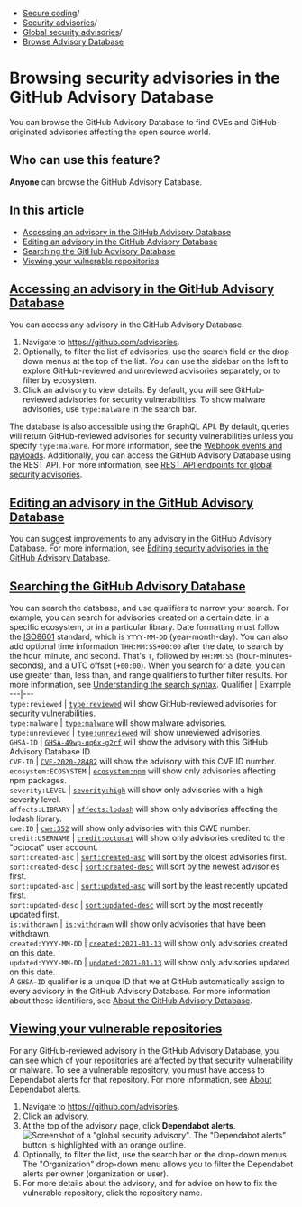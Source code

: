   * [Secure coding](https://docs.github.com/en/code-security "Secure coding")/
  * [Security advisories](https://docs.github.com/en/code-security/security-advisories "Security advisories")/
  * [Global security advisories](https://docs.github.com/en/code-security/security-advisories/working-with-global-security-advisories-from-the-github-advisory-database "Global security advisories")/
  * [Browse Advisory Database](https://docs.github.com/en/code-security/security-advisories/working-with-global-security-advisories-from-the-github-advisory-database/browsing-security-advisories-in-the-github-advisory-database "Browse Advisory Database")


# Browsing security advisories in the GitHub Advisory Database
You can browse the GitHub Advisory Database to find CVEs and GitHub-originated advisories affecting the open source world.
## Who can use this feature?
**Anyone** can browse the GitHub Advisory Database.
## In this article
  * [Accessing an advisory in the GitHub Advisory Database](https://docs.github.com/en/code-security/security-advisories/working-with-global-security-advisories-from-the-github-advisory-database/browsing-security-advisories-in-the-github-advisory-database#accessing-an-advisory-in-the-github-advisory-database)
  * [Editing an advisory in the GitHub Advisory Database](https://docs.github.com/en/code-security/security-advisories/working-with-global-security-advisories-from-the-github-advisory-database/browsing-security-advisories-in-the-github-advisory-database#editing-an-advisory-in-the-github-advisory-database)
  * [Searching the GitHub Advisory Database](https://docs.github.com/en/code-security/security-advisories/working-with-global-security-advisories-from-the-github-advisory-database/browsing-security-advisories-in-the-github-advisory-database#searching-the-github-advisory-database)
  * [Viewing your vulnerable repositories](https://docs.github.com/en/code-security/security-advisories/working-with-global-security-advisories-from-the-github-advisory-database/browsing-security-advisories-in-the-github-advisory-database#viewing-your-vulnerable-repositories)


## [Accessing an advisory in the GitHub Advisory Database](https://docs.github.com/en/code-security/security-advisories/working-with-global-security-advisories-from-the-github-advisory-database/browsing-security-advisories-in-the-github-advisory-database#accessing-an-advisory-in-the-github-advisory-database)
You can access any advisory in the GitHub Advisory Database.
  1. Navigate to <https://github.com/advisories>.
  2. Optionally, to filter the list of advisories, use the search field or the drop-down menus at the top of the list.
You can use the sidebar on the left to explore GitHub-reviewed and unreviewed advisories separately, or to filter by ecosystem.
  3. Click an advisory to view details. By default, you will see GitHub-reviewed advisories for security vulnerabilities. To show malware advisories, use `type:malware` in the search bar.


The database is also accessible using the GraphQL API. By default, queries will return GitHub-reviewed advisories for security vulnerabilities unless you specify `type:malware`. For more information, see the [Webhook events and payloads](https://docs.github.com/en/webhooks-and-events/webhooks/webhook-events-and-payloads#security_advisory).
Additionally, you can access the GitHub Advisory Database using the REST API. For more information, see [REST API endpoints for global security advisories](https://docs.github.com/en/rest/security-advisories/global-advisories).
## [Editing an advisory in the GitHub Advisory Database](https://docs.github.com/en/code-security/security-advisories/working-with-global-security-advisories-from-the-github-advisory-database/browsing-security-advisories-in-the-github-advisory-database#editing-an-advisory-in-the-github-advisory-database)
You can suggest improvements to any advisory in the GitHub Advisory Database. For more information, see [Editing security advisories in the GitHub Advisory Database](https://docs.github.com/en/code-security/security-advisories/working-with-global-security-advisories-from-the-github-advisory-database/editing-security-advisories-in-the-github-advisory-database).
## [Searching the GitHub Advisory Database](https://docs.github.com/en/code-security/security-advisories/working-with-global-security-advisories-from-the-github-advisory-database/browsing-security-advisories-in-the-github-advisory-database#searching-the-github-advisory-database)
You can search the database, and use qualifiers to narrow your search. For example, you can search for advisories created on a certain date, in a specific ecosystem, or in a particular library.
Date formatting must follow the [ISO8601](http://en.wikipedia.org/wiki/ISO_8601) standard, which is `YYYY-MM-DD` (year-month-day). You can also add optional time information `THH:MM:SS+00:00` after the date, to search by the hour, minute, and second. That's `T`, followed by `HH:MM:SS` (hour-minutes-seconds), and a UTC offset (`+00:00`).
When you search for a date, you can use greater than, less than, and range qualifiers to further filter results. For more information, see [Understanding the search syntax](https://docs.github.com/en/search-github/getting-started-with-searching-on-github/understanding-the-search-syntax).
Qualifier | Example  
---|---  
`type:reviewed` |  [`type:reviewed`](https://github.com/advisories?query=type%3Areviewed) will show GitHub-reviewed advisories for security vulnerabilities.  
`type:malware` |  [`type:malware`](https://github.com/advisories?query=type%3Amalware) will show malware advisories.  
`type:unreviewed` |  [`type:unreviewed`](https://github.com/advisories?query=type%3Aunreviewed) will show unreviewed advisories.  
`GHSA-ID` |  [`GHSA-49wp-qq6x-g2rf`](https://github.com/advisories?query=GHSA-49wp-qq6x-g2rf) will show the advisory with this GitHub Advisory Database ID.  
`CVE-ID` |  [`CVE-2020-28482`](https://github.com/advisories?query=CVE-2020-28482) will show the advisory with this CVE ID number.  
`ecosystem:ECOSYSTEM` |  [`ecosystem:npm`](https://github.com/advisories?utf8=%E2%9C%93&query=ecosystem%3Anpm) will show only advisories affecting npm packages.  
`severity:LEVEL` |  [`severity:high`](https://github.com/advisories?utf8=%E2%9C%93&query=severity%3Ahigh) will show only advisories with a high severity level.  
`affects:LIBRARY` |  [`affects:lodash`](https://github.com/advisories?utf8=%E2%9C%93&query=affects%3Alodash) will show only advisories affecting the lodash library.  
`cwe:ID` |  [`cwe:352`](https://github.com/advisories?query=cwe%3A352) will show only advisories with this CWE number.  
`credit:USERNAME` |  [`credit:octocat`](https://github.com/advisories?query=credit%3Aoctocat) will show only advisories credited to the "octocat" user account.  
`sort:created-asc` |  [`sort:created-asc`](https://github.com/advisories?utf8=%E2%9C%93&query=sort%3Acreated-asc) will sort by the oldest advisories first.  
`sort:created-desc` |  [`sort:created-desc`](https://github.com/advisories?utf8=%E2%9C%93&query=sort%3Acreated-desc) will sort by the newest advisories first.  
`sort:updated-asc` |  [`sort:updated-asc`](https://github.com/advisories?utf8=%E2%9C%93&query=sort%3Aupdated-asc) will sort by the least recently updated first.  
`sort:updated-desc` |  [`sort:updated-desc`](https://github.com/advisories?utf8=%E2%9C%93&query=sort%3Aupdated-desc) will sort by the most recently updated first.  
`is:withdrawn` |  [`is:withdrawn`](https://github.com/advisories?utf8=%E2%9C%93&query=is%3Awithdrawn) will show only advisories that have been withdrawn.  
`created:YYYY-MM-DD` |  [`created:2021-01-13`](https://github.com/advisories?utf8=%E2%9C%93&query=created%3A2021-01-13) will show only advisories created on this date.  
`updated:YYYY-MM-DD` |  [`updated:2021-01-13`](https://github.com/advisories?utf8=%E2%9C%93&query=updated%3A2021-01-13) will show only advisories updated on this date.  
A `GHSA-ID` qualifier is a unique ID that we at GitHub automatically assign to every advisory in the GitHub Advisory Database. For more information about these identifiers, see [About the GitHub Advisory Database](https://docs.github.com/en/code-security/security-advisories/working-with-global-security-advisories-from-the-github-advisory-database/about-the-github-advisory-database#about-ghsa-ids).
## [Viewing your vulnerable repositories](https://docs.github.com/en/code-security/security-advisories/working-with-global-security-advisories-from-the-github-advisory-database/browsing-security-advisories-in-the-github-advisory-database#viewing-your-vulnerable-repositories)
For any GitHub-reviewed advisory in the GitHub Advisory Database, you can see which of your repositories are affected by that security vulnerability or malware. To see a vulnerable repository, you must have access to Dependabot alerts for that repository. For more information, see [About Dependabot alerts](https://docs.github.com/en/code-security/dependabot/dependabot-alerts/about-dependabot-alerts#access-to-dependabot-alerts).
  1. Navigate to <https://github.com/advisories>.
  2. Click an advisory.
  3. At the top of the advisory page, click **Dependabot alerts**. 
![Screenshot of a "global security advisory". The "Dependabot alerts" button is highlighted with an orange outline.](https://docs.github.com/assets/cb-46651/images/help/security/advisory-database-dependabot-alerts.png)
  4. Optionally, to filter the list, use the search bar or the drop-down menus. The "Organization" drop-down menu allows you to filter the Dependabot alerts per owner (organization or user).
  5. For more details about the advisory, and for advice on how to fix the vulnerable repository, click the repository name.


